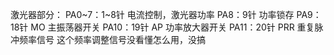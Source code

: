 激光器部分：
PA0~7：1~8针 电流控制，激光器功率
PA8：9针 功率锁存
PA9：18针 MO 主振荡器开关
PA10：19针 AP 功率放大器开关
PA11：20针 PRR 重复脉冲频率信号
这个频率调整信号没看懂怎么用，没搞
